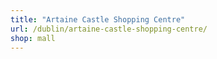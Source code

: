 ```yaml
---
title: "Artaine Castle Shopping Centre"
url: /dublin/artaine-castle-shopping-centre/
shop: mall
---
```

